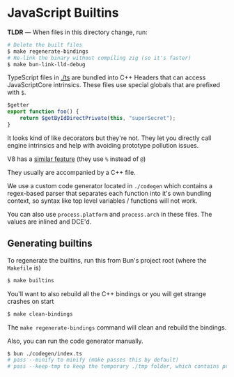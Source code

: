 # JavaScript Builtins

**TLDR** — When files in this directory change, run:

```bash
# Delete the built files
$ make regenerate-bindings
# Re-link the binary without compiling zig (so it's faster)
$ make bun-link-lld-debug
```

TypeScript files in [./ts](./ts) are bundled into C++ Headers that can access JavaScriptCore intrinsics. These files use special globals that are prefixed with `$`.

```js
$getter
export function foo() {
    return $getByIdDirectPrivate(this, "superSecret");
}
```

It looks kind of like decorators but they're not. They let you directly call engine intrinsics and help with avoiding prototype pollution issues.

V8 has a [similar feature](https://v8.dev/blog/embedded-builtins) (they use `%` instead of `@`)

They usually are accompanied by a C++ file.

We use a custom code generator located in `./codegen` which contains a regex-based parser that separates each function into it's own bundling context, so syntax like top level variables / functions will not work.

You can also use `process.platform` and `process.arch` in these files. The values are inlined and DCE'd.

## Generating builtins

To regenerate the builtins, run this from Bun's project root (where the `Makefile` is)

```bash
$ make builtins
```

You'll want to also rebuild all the C++ bindings or you will get strange crashes on start

```bash
$ make clean-bindings
```

The `make regenerate-bindings` command will clean and rebuild the bindings.

Also, you can run the code generator manually.

```bash
$ bun ./codegen/index.ts
# pass --minify to minify (make passes this by default)
# pass --keep-tmp to keep the temporary ./tmp folder, which contains processed pre-bundled .ts files
```
